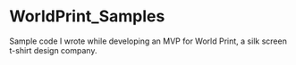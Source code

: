 # WorldPrint_Samples
Sample code I wrote while developing an MVP for World Print, a silk screen t-shirt design company. 
